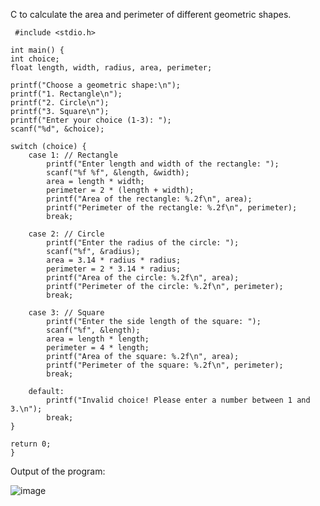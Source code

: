  C to calculate the area and perimeter of different geometric shapes. 


     #include <stdio.h>

    int main() {
    int choice;
    float length, width, radius, area, perimeter;

    printf("Choose a geometric shape:\n");
    printf("1. Rectangle\n");
    printf("2. Circle\n");
    printf("3. Square\n");
    printf("Enter your choice (1-3): ");
    scanf("%d", &choice);

    switch (choice) {
        case 1: // Rectangle
            printf("Enter length and width of the rectangle: ");
            scanf("%f %f", &length, &width);
            area = length * width;
            perimeter = 2 * (length + width);
            printf("Area of the rectangle: %.2f\n", area);
            printf("Perimeter of the rectangle: %.2f\n", perimeter);
            break;

        case 2: // Circle
            printf("Enter the radius of the circle: ");
            scanf("%f", &radius);
            area = 3.14 * radius * radius;
            perimeter = 2 * 3.14 * radius;
            printf("Area of the circle: %.2f\n", area);
            printf("Perimeter of the circle: %.2f\n", perimeter);
            break;

        case 3: // Square
            printf("Enter the side length of the square: ");
            scanf("%f", &length);
            area = length * length;
            perimeter = 4 * length;
            printf("Area of the square: %.2f\n", area);
            printf("Perimeter of the square: %.2f\n", perimeter);
            break;

        default:
            printf("Invalid choice! Please enter a number between 1 and 3.\n");
            break;
    }

    return 0;
    }


Output of the program:


![image](https://github.com/AklavyaSangra/Homework/assets/146859465/b4f39f4e-0c0d-4309-b67c-66a67b3634d3)

    
